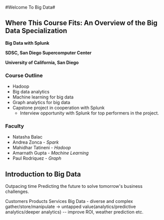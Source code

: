#Welcome To Big Data#

## Where This Course Fits: An Overview of the Big Data Specialization ##

**Big Data with Splunk**

**SDSC, San Diego Supercomputer Center**

**University of California, San Diego** 

### Course Outline ####
+ Hadoop
+ Big data analytics
+ Machine learning for big data
+ Graph analytics for big data
+ Capstone project in cooperation with Splunk
	- Interview opportunity with Splunk for top performers in the project.

### Faculty ###
+ Natasha Balac
+ Andrea Zonca - *Spark*
+ Mahidhar Tatineni - *Hadoop*
+ Amarnath Gupta - *Machine Learning*
+ Paul Rodriquez - *Graph*

## Introduction to Big Data ##

Outpacing time
Predicting the future to solve tomorrow's business challenges.

Customers
Products
Services
Big Data - diverse and complex
gather/store/manipulate -> untapped value(analytics/predictive analytics/deeper analytics)
-- improve ROI, weather prediction etc.
